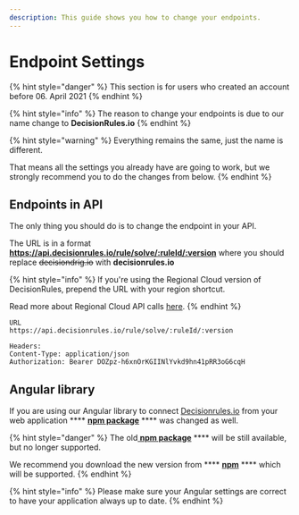 ```yaml
---
description: This guide shows you how to change your endpoints.
---
```


# Endpoint Settings

{% hint style="danger" %}
This section is for users who created an account before 06. April 2021
{% endhint %}

{% hint style="info" %}
The reason to change your endpoints is due to our name change to **DecisionRules.io**
{% endhint %}

{% hint style="warning" %}
Everything remains the same, just the name is different.

That means all the settings you already have are going to work, but we strongly recommend you to do the changes from below.
{% endhint %}

## Endpoints in API

The only thing you should do is to change the endpoint in your API.

The URL is in a format **https://api.decisionrules.io/rule/solve/:ruleId/:version** where you should replace ~~decisiondrig.io~~ with **decisionrules.io**

{% hint style="info" %}
If you're using the Regional Cloud version of DecisionRules, prepend the URL with your region shortcut.

Read more about Regional Cloud API calls [here](../other-deployment-options/regional-cloud/region-specific-api-urls.md).
{% endhint %}

```http
URL
https://api.decisionrules.io/rule/solve/:ruleId/:version

Headers:
Content-Type: application/json
Authorization: Bearer DOZpz-h6xnOrKGIINlYvkd9hn41pRR3oG6cqH
```

## Angular library

If you are using our Angular library to connect [Decisionrules.io](https://decisionrules.io) from your web application \*\*\*\* [**npm package**](https://www.npmjs.com/package/@decisionrules/decisionrules) \*\*\*\* was changed as well.

{% hint style="danger" %}
The old[ **npm package**](https://www.npmjs.com/package/@decisionrules/decisionrules-js) \*\*\*\* will be still available, but no longer supported.

We recommend you download the new version from \*\*\*\* [**npm**](https://www.npmjs.com/package/@decisionrules/decisionrules) \*\*\*\* which will be supported.
{% endhint %}

{% hint style="info" %}
Please make sure your Angular settings are correct to have your application always up to date.
{% endhint %}
